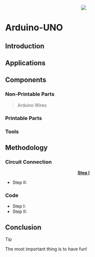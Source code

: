 <p align="center">
  <img src="[http://some_place.com/image.png](https://s-m.com.sa/ar/images/logo.png](http://some_place.com/image.png)" />
</p>

# **Arduino-UNO**

## **Introduction**

## **Applications**

## **Components**
### Non-Printable Parts
> Arduino
> Wires
### Printable Parts
### Tools

## **Methodology**
### Circuit Connection
<p align="center" >
 <ins> <b> Step I </b> </ins>
</p>

- Step II:
### Code
- Step I:
- Step II:


## **Conclusion**
> [!TIP]
> The most important thing is to have fun!







